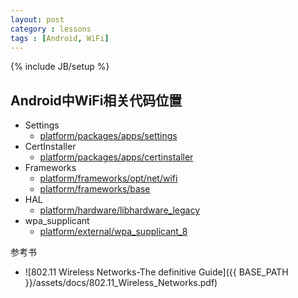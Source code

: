```yaml
---
layout: post
category : lessons
tags : [Android, WiFi]
---
```

{% include JB/setup %}

Android中WiFi相关代码位置
-----
* Settings
  * [platform/packages/apps/settings](http://androidxref.com/7.0.0_r1/xref/packages/apps/Settings/)
* CertInstaller
  * [platform/packages/apps/certinstaller](http://androidxref.com/7.0.0_r1/xref/packages/apps/CertInstaller/)
* Frameworks
  * [platform/frameworks/opt/net/wifi](http://androidxref.com/7.0.0_r1/xref/frameworks/opt/net/wifi/)
  * [platform/frameworks/base](http://androidxref.com/7.0.0_r1/xref/frameworks/base/wifi/)
* HAL
  * [platform/hardware/libhardware_legacy](http://androidxref.com/7.0.0_r1/xref/hardware/libhardware_legacy/wifi/)
* wpa_supplicant
  * [platform/external/wpa_supplicant_8](http://androidxref.com/7.0.0_r1/xref/external/wpa_supplicant_8/)

参考书
* ![802.11 Wireless Networks-The definitive Guide]({{ BASE_PATH }}/assets/docs/802.11_Wireless_Networks.pdf)
